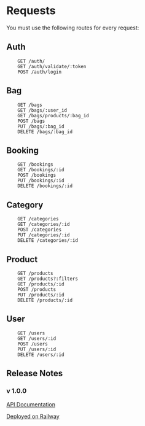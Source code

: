 # Requests

You must use the following routes for every request:


Auth
-

        GET /auth/
        GET /auth/validate/:token
        POST /auth/login

Bag
-

        GET /bags
        GET /bags/:user_id
        GET /bags/products/:bag_id
        POST /bags
        PUT /bags/:bag_id
        DELETE /bags/:bag_id

Booking
-

        GET /bookings
        GET /bookings/:id
        POST /bookings
        PUT /bookings/:id
        DELETE /bookings/:id

Category
-

        GET /categories
        GET /categories/:id
        POST /categories
        PUT /categories/:id
        DELETE /categories/:id

Product
-

        GET /products
        GET /products?:filters
        GET /products/:id
        POST /products
        PUT /products/:id
        DELETE /products/:id

User
-

        GET /users
        GET /users/:id
        POST /users
        PUT /users/:id
        DELETE /users/:id

Release Notes
-------------

### v 1.0.0

[API Documentation](https://documenter.getpostman.com/view/23770643/2s8YsxvWz1)

[Deployed on Railway](https://prettygirl-api-production.up.railway.app/)